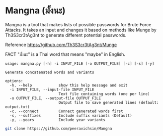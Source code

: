 # Mangna (มั้งนะ)
Mangna is a tool that makes lists of possible passwords for Brute Force Attacks. It takes an input and changes it based on methods like Munge by Th3S3cr3tAg3nt to generate different potential passwords.

Reference https://github.com/Th3S3cr3tAg3nt/Munge

FACT "มั้งนะ" is a Thai word that means "maybe" in English.

```
usage: mangna.py [-h] -i INPUT_FILE [-o OUTPUT_FILE] [-c] [-s] [-y]

Generate concatenated words and variants

options:
  -h, --help            show this help message and exit
  -i INPUT_FILE, --input-file INPUT_FILE
                        Text file containing words (one per line)
  -o OUTPUT_FILE, --output-file OUTPUT_FILE
                        Output file to save generated lines (default: output.txt)
  -c, --connect         Connect generated words first
  -s, --suffixes        Include suffix variants (Default)
  -y, --years           Include year variants
```

```bash
git clone https://github.com/peeravichsin/Mangna
```
